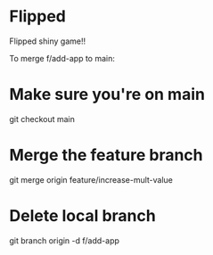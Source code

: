 # Flipped
Flipped shiny game!!

To merge f/add-app to main:

# Make sure you're on main
git checkout main

# Merge the feature branch
git merge origin feature/increase-mult-value

# Delete local branch
git branch origin -d f/add-app